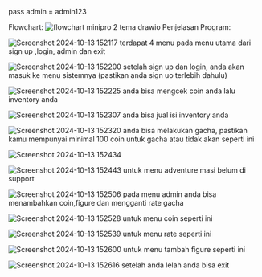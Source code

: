 pass admin = admin123

Flowchart:
![flowchart minipro 2 tema drawio](https://github.com/user-attachments/assets/7895e567-3720-47b6-bec5-be7eb1997cc4)
Penjelasan Program:

![Screenshot 2024-10-13 152117](https://github.com/user-attachments/assets/9976963e-2b19-4493-a9b0-dba11c6fa2c2)
terdapat 4 menu pada menu utama dari sign up ,login, admin dan exit

![Screenshot 2024-10-13 152200](https://github.com/user-attachments/assets/56bb61b5-919c-4fef-bc71-760a21deaadc)
setelah sign up dan login, anda akan masuk ke menu sistemnya (pastikan anda sign uo terlebih dahulu)

![Screenshot 2024-10-13 152225](https://github.com/user-attachments/assets/195fd04b-c9fd-48a5-b43a-e0e50ccdb625)
anda bisa mengcek coin anda lalu inventory anda 

![Screenshot 2024-10-13 152307](https://github.com/user-attachments/assets/136ab56d-32c4-4b4f-aee2-79f793646e75)
anda bisa jual isi inventory anda 

![Screenshot 2024-10-13 152320](https://github.com/user-attachments/assets/d8be9bbd-61f1-40ec-b8c3-c4b7701cfc0b)
anda bisa melakukan gacha, pastikan kamu mempunyai minimal 100 coin untuk gacha atau tidak akan seperti ini

![Screenshot 2024-10-13 152434](https://github.com/user-attachments/assets/a5eae923-1733-4357-9735-b3973443d9c8)

![Screenshot 2024-10-13 152443](https://github.com/user-attachments/assets/bb96250e-08d6-4a34-98dd-7c1dce090344)
untuk menu adventure masi belum di support

![Screenshot 2024-10-13 152506](https://github.com/user-attachments/assets/cebef37a-9d7f-4862-816d-bb90e27129ee)
pada menu admin anda bisa menambahkan coin,figure dan mengganti rate gacha 

![Screenshot 2024-10-13 152528](https://github.com/user-attachments/assets/01ede01e-d5a8-45f8-a6a4-feacefba75f6)
untuk menu coin seperti ini

![Screenshot 2024-10-13 152539](https://github.com/user-attachments/assets/3a5b5150-52b8-4a9f-b268-4fe78a002375)
untuk menu rate seperti ini

![Screenshot 2024-10-13 152600](https://github.com/user-attachments/assets/022ecf7e-7c9b-4f73-9e4e-d278265d5b1d)
untuk menu tambah figure seperti ini

![Screenshot 2024-10-13 152616](https://github.com/user-attachments/assets/f18296c1-7084-43a2-bb30-2ee10beb3e27)
setelah anda lelah anda bisa exit
